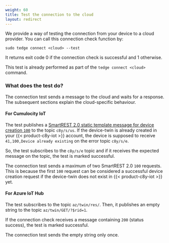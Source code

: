 ```yaml
---
weight: 60
title: Test the connection to the cloud
layout: redirect
---
```


We provide a way of testing the connection from your device to a cloud provider.
You can call this connection check function by:

```shell
sudo tedge connect <cloud> --test
```

It returns exit code 0 if the connection check is successful and 1 otherwise.

This test is already performed as part of the `tedge connect <cloud>` command.

### What does the test do?

The connection test sends a message to the cloud and waits for a response.
The subsequent sections explain the cloud-specific behaviour.

#### For Cumulocity IoT

The test publishes a [SmartREST 2.0 static template message for device creation `100`](/device-sdk/mqtt/#a-nameinventory-templatesinventory-templates-1xxa) to the topic `c8y/s/us`.
If the device-twin is already created in your {{< product-c8y-iot >}} account,
the device is supposed to receive `41,100,Device already existing` on the error topic `c8y/s/e`.

So, the test subscribes to the `c8y/s/e` topic and if it receives the expected message on the topic, the test is marked successful.

The connection test sends a maximum of two SmartREST 2.0 `100` requests.
This is because the first `100` request can be considered a successful device creation request if the device-twin does not exist in {{< product-c8y-iot >}} yet.

#### For Azure IoT Hub

The test subscribes to the topic `az/twin/res/`.
Then, it publishes an empty string to the topic `az/twin/GET/?$rid=1`.

If the connection check receives a message containing `200` (status success), the test is marked successful.

The connection test sends the empty string only once.
